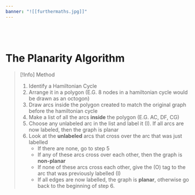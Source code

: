 ```yaml
---
banner: "![[furthermaths.jpg]]"
---
```

<div class="title">​</div>
<div class="title">​</div>

# The Planarity Algorithm

> [!Info] Method
> 1. Identify a Hamiltonian Cycle
> 2. Arrange it in a polygon (E.G. 8 nodes in a hamiltonian cycle would be drawn as an octogon)
> 3. Draw arcs inside the polygon created to match the original graph before the hamiltonian cycle
> 4. Make a list of all the arcs **inside** the polygon (E.G. AC, DF, CG)
> 5. Choose any unlabeled arc in the list and label it (I). If all arcs are now labeled, then the graph is planar
> 6. Look at the **unlabeled** arcs that cross over the arc that was just labelled
>     - If there are none, go to step 5
>     - If any of these arcs cross over each other, then the graph is **non-planar**
>     - If none of these arcs cross each other, give the (O) tag to the arc that was previously labelled (I)
>     - If all edges are now labelled, the graph is **planar**, otherwise go back to the beginning of step 6.

